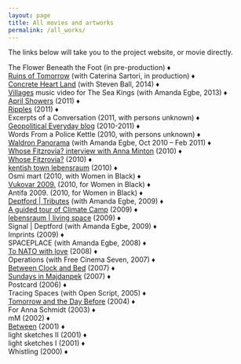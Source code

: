 ```yaml
---
layout: page
title: All movies and artworks
permalink: /all_works/
---
```


The links below will take you to the project website, or movie directly.

The Flower Beneath the Foot (in pre-production) ♦  
[Ruins of Tomorrow](https://rosedetivoli.github.io/rot/) (with Caterina Sartori, in production) ♦  
[Concrete Heart Land](http://concreteheartland.info) (with Steven Ball, 2014) ♦  
[Villages](https://www.youtube.com/watch?v=4qBcCHTn-ic) music video for The Sea Kings (with Amanda Egbe, 2013) ♦  
[April Showers](https://rosedetivoli.github.io/april_showers/) (2011) ♦  
[Ripples](https://rosedetivoli.github.io/april_showers/) (2011) ♦  
Excerpts of a Conversation (2011, with persons unknown) ♦  
[Geopolitical Everyday blog](https://geopoliticaleveryday.wordpress.com/) (2010-2011) ♦  
Words From a Police Kettle (2010, with persons unknown) ♦  
[Waldron Panorama](https://rosedetivoli.github.io/waldron/) (with Amanda Egbe, Oct 2010 – Feb 2011) ♦  
[Whose Fitzrovia? interview with Anna Minton](https://rosedetivoli.github.io/april_showers/) (2010) ♦  
[Whose Fitzrovia?](https://rosedetivoli.github.io/april_showers/) (2010) ♦  
[kentish town lebensraum](https://rosedetivoli.github.io/ktlebensraum/) (2010) ♦  
Osmi mart (2010, with Women in Black) ♦  
[Vukovar 2009.](https://rosedetivoli.github.io/vukovar/) (2010, for Women in Black) ♦  
Antifa 2009. (2010, for Women in Black) ♦  
[Deptford | Tributes](http://www.deptfordtributes.co.uk/) (with Amanda Egbe, 2009) ♦  
[A guided tour of Climate Camp](https://www.youtube.com/watch?v=rLQRGaEfJ2A) (2009) ♦  
[lebensraum | living space](https://rosedetivoli.github.io/lebensraum/) (2009) ♦  
Signal | Deptford (with Amanda Egbe, 2009) ♦  
Imprints (2009) ♦  
SPACEPLACE (with Amanda Egbe, 2008) ♦  
[To NATO with love](https://rosedetivoli.github.io/nato/) (2008) ♦  
Operations (with Free Cinema Seven, 2007) ♦  
[Between Clock and Bed](http://www.studycollection.org.uk/works/between-clock-and-bed) (2007) ♦  
[Sundays in Majdanpek](http://www.studycollection.co.uk/sundaysinmajdanpek/) (2007) ♦  
Postcard (2006) ♦  
Tracing Spaces (with Open Script, 2005) ♦  
[Tomorrow and the Day Before](https://rosedetivoli.github.io/tadb/) (2004) ♦  
For Anna Schmidt (2003) ♦  
mM (2002) ♦  
[Between](https://rosedetivoli.github.io/between/) (2001) ♦  
light sketches II (2001) ♦  
light sketches I (2001) ♦  
Whistling (2000) ♦  
